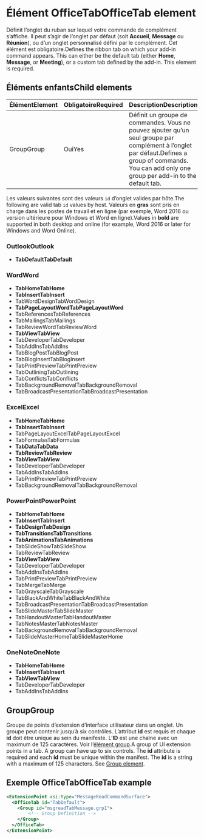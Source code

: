 # <a name="officetab-element"></a><span data-ttu-id="34207-101">Élément OfficeTab</span><span class="sxs-lookup"><span data-stu-id="34207-101">OfficeTab element</span></span>

<span data-ttu-id="34207-p101">Définit l’onglet du ruban sur lequel votre commande de complément s’affiche. Il peut s’agir de l’onglet par défaut (soit **Accueil**, **Message** ou **Réunion**), ou d’un onglet personnalisé défini par le complément. Cet élément est obligatoire.</span><span class="sxs-lookup"><span data-stu-id="34207-p101">Defines the ribbon tab on which your add-in command appears. This can either be the default tab (either  **Home**,  **Message**, or  **Meeting**), or a custom tab defined by the add-in. This element is required.</span></span>

## <a name="child-elements"></a><span data-ttu-id="34207-105">Éléments enfants</span><span class="sxs-lookup"><span data-stu-id="34207-105">Child elements</span></span>

|  <span data-ttu-id="34207-106">Élément</span><span class="sxs-lookup"><span data-stu-id="34207-106">Element</span></span> |  <span data-ttu-id="34207-107">Obligatoire</span><span class="sxs-lookup"><span data-stu-id="34207-107">Required</span></span>  |  <span data-ttu-id="34207-108">Description</span><span class="sxs-lookup"><span data-stu-id="34207-108">Description</span></span>  |
|:-----|:-----|:-----|
|  <span data-ttu-id="34207-109">Group</span><span class="sxs-lookup"><span data-stu-id="34207-109">Group</span></span>      | <span data-ttu-id="34207-110">Oui</span><span class="sxs-lookup"><span data-stu-id="34207-110">Yes</span></span> |  <span data-ttu-id="34207-p102">Définit un groupe de commandes. Vous ne pouvez ajouter qu’un seul groupe par complément à l’onglet par défaut.</span><span class="sxs-lookup"><span data-stu-id="34207-p102">Defines a group of commands. You can add only one group per add-in to the default tab.</span></span>  |

<span data-ttu-id="34207-113">Les valeurs suivantes sont des valeurs `id` d’onglet valides par hôte.</span><span class="sxs-lookup"><span data-stu-id="34207-113">The following are valid tab `id` values by host.</span></span> <span data-ttu-id="34207-114">Valeurs en **gras** sont pris en charge dans les postes de travail et en ligne (par exemple, Word 2016 ou version ultérieure pour Windows et Word en ligne).</span><span class="sxs-lookup"><span data-stu-id="34207-114">Values in **bold** are supported in both desktop and online (for example, Word 2016 or later for Windows and Word Online).</span></span>

### <a name="outlook"></a><span data-ttu-id="34207-115">Outlook</span><span class="sxs-lookup"><span data-stu-id="34207-115">Outlook</span></span>

- <span data-ttu-id="34207-116">**TabDefault**</span><span class="sxs-lookup"><span data-stu-id="34207-116">**TabDefault**</span></span>

### <a name="word"></a><span data-ttu-id="34207-117">Word</span><span class="sxs-lookup"><span data-stu-id="34207-117">Word</span></span>

- <span data-ttu-id="34207-118">**TabHome**</span><span class="sxs-lookup"><span data-stu-id="34207-118">**TabHome**</span></span>
- <span data-ttu-id="34207-119">**TabInsert**</span><span class="sxs-lookup"><span data-stu-id="34207-119">**TabInsert**</span></span>
- <span data-ttu-id="34207-120">TabWordDesign</span><span class="sxs-lookup"><span data-stu-id="34207-120">TabWordDesign</span></span>
- <span data-ttu-id="34207-121">**TabPageLayoutWord**</span><span class="sxs-lookup"><span data-stu-id="34207-121">**TabPageLayoutWord**</span></span>
- <span data-ttu-id="34207-122">TabReferences</span><span class="sxs-lookup"><span data-stu-id="34207-122">TabReferences</span></span>
- <span data-ttu-id="34207-123">TabMailings</span><span class="sxs-lookup"><span data-stu-id="34207-123">TabMailings</span></span>
- <span data-ttu-id="34207-124">TabReviewWord</span><span class="sxs-lookup"><span data-stu-id="34207-124">TabReviewWord</span></span>
- <span data-ttu-id="34207-125">**TabView**</span><span class="sxs-lookup"><span data-stu-id="34207-125">**TabView**</span></span>
- <span data-ttu-id="34207-126">TabDeveloper</span><span class="sxs-lookup"><span data-stu-id="34207-126">TabDeveloper</span></span>
- <span data-ttu-id="34207-127">TabAddIns</span><span class="sxs-lookup"><span data-stu-id="34207-127">TabAddIns</span></span>
- <span data-ttu-id="34207-128">TabBlogPost</span><span class="sxs-lookup"><span data-stu-id="34207-128">TabBlogPost</span></span>
- <span data-ttu-id="34207-129">TabBlogInsert</span><span class="sxs-lookup"><span data-stu-id="34207-129">TabBlogInsert</span></span>
- <span data-ttu-id="34207-130">TabPrintPreview</span><span class="sxs-lookup"><span data-stu-id="34207-130">TabPrintPreview</span></span>
- <span data-ttu-id="34207-131">TabOutlining</span><span class="sxs-lookup"><span data-stu-id="34207-131">TabOutlining</span></span>
- <span data-ttu-id="34207-132">TabConflicts</span><span class="sxs-lookup"><span data-stu-id="34207-132">TabConflicts</span></span>
- <span data-ttu-id="34207-133">TabBackgroundRemoval</span><span class="sxs-lookup"><span data-stu-id="34207-133">TabBackgroundRemoval</span></span>
- <span data-ttu-id="34207-134">TabBroadcastPresentation</span><span class="sxs-lookup"><span data-stu-id="34207-134">TabBroadcastPresentation</span></span>

### <a name="excel"></a><span data-ttu-id="34207-135">Excel</span><span class="sxs-lookup"><span data-stu-id="34207-135">Excel</span></span>

- <span data-ttu-id="34207-136">**TabHome**</span><span class="sxs-lookup"><span data-stu-id="34207-136">**TabHome**</span></span>
- <span data-ttu-id="34207-137">**TabInsert**</span><span class="sxs-lookup"><span data-stu-id="34207-137">**TabInsert**</span></span>
- <span data-ttu-id="34207-138">TabPageLayoutExcel</span><span class="sxs-lookup"><span data-stu-id="34207-138">TabPageLayoutExcel</span></span>
- <span data-ttu-id="34207-139">TabFormulas</span><span class="sxs-lookup"><span data-stu-id="34207-139">TabFormulas</span></span>
- <span data-ttu-id="34207-140">**TabData**</span><span class="sxs-lookup"><span data-stu-id="34207-140">**TabData**</span></span>
- <span data-ttu-id="34207-141">**TabReview**</span><span class="sxs-lookup"><span data-stu-id="34207-141">**TabReview**</span></span>
- <span data-ttu-id="34207-142">**TabView**</span><span class="sxs-lookup"><span data-stu-id="34207-142">**TabView**</span></span>
- <span data-ttu-id="34207-143">TabDeveloper</span><span class="sxs-lookup"><span data-stu-id="34207-143">TabDeveloper</span></span>
- <span data-ttu-id="34207-144">TabAddIns</span><span class="sxs-lookup"><span data-stu-id="34207-144">TabAddIns</span></span>
- <span data-ttu-id="34207-145">TabPrintPreview</span><span class="sxs-lookup"><span data-stu-id="34207-145">TabPrintPreview</span></span>
- <span data-ttu-id="34207-146">TabBackgroundRemoval</span><span class="sxs-lookup"><span data-stu-id="34207-146">TabBackgroundRemoval</span></span> 

### <a name="powerpoint"></a><span data-ttu-id="34207-147">PowerPoint</span><span class="sxs-lookup"><span data-stu-id="34207-147">PowerPoint</span></span>

- <span data-ttu-id="34207-148">**TabHome**</span><span class="sxs-lookup"><span data-stu-id="34207-148">**TabHome**</span></span>
- <span data-ttu-id="34207-149">**TabInsert**</span><span class="sxs-lookup"><span data-stu-id="34207-149">**TabInsert**</span></span>
- <span data-ttu-id="34207-150">**TabDesign**</span><span class="sxs-lookup"><span data-stu-id="34207-150">**TabDesign**</span></span>
- <span data-ttu-id="34207-151">**TabTransitions**</span><span class="sxs-lookup"><span data-stu-id="34207-151">**TabTransitions**</span></span>
- <span data-ttu-id="34207-152">**TabAnimations**</span><span class="sxs-lookup"><span data-stu-id="34207-152">**TabAnimations**</span></span>
- <span data-ttu-id="34207-153">TabSlideShow</span><span class="sxs-lookup"><span data-stu-id="34207-153">TabSlideShow</span></span>
- <span data-ttu-id="34207-154">TabReview</span><span class="sxs-lookup"><span data-stu-id="34207-154">TabReview</span></span>
- <span data-ttu-id="34207-155">**TabView**</span><span class="sxs-lookup"><span data-stu-id="34207-155">**TabView**</span></span>
- <span data-ttu-id="34207-156">TabDeveloper</span><span class="sxs-lookup"><span data-stu-id="34207-156">TabDeveloper</span></span>
- <span data-ttu-id="34207-157">TabAddIns</span><span class="sxs-lookup"><span data-stu-id="34207-157">TabAddIns</span></span>
- <span data-ttu-id="34207-158">TabPrintPreview</span><span class="sxs-lookup"><span data-stu-id="34207-158">TabPrintPreview</span></span>
- <span data-ttu-id="34207-159">TabMerge</span><span class="sxs-lookup"><span data-stu-id="34207-159">TabMerge</span></span>
- <span data-ttu-id="34207-160">TabGrayscale</span><span class="sxs-lookup"><span data-stu-id="34207-160">TabGrayscale</span></span>
- <span data-ttu-id="34207-161">TabBlackAndWhite</span><span class="sxs-lookup"><span data-stu-id="34207-161">TabBlackAndWhite</span></span>
- <span data-ttu-id="34207-162">TabBroadcastPresentation</span><span class="sxs-lookup"><span data-stu-id="34207-162">TabBroadcastPresentation</span></span>
- <span data-ttu-id="34207-163">TabSlideMaster</span><span class="sxs-lookup"><span data-stu-id="34207-163">TabSlideMaster</span></span>
- <span data-ttu-id="34207-164">TabHandoutMaster</span><span class="sxs-lookup"><span data-stu-id="34207-164">TabHandoutMaster</span></span>
- <span data-ttu-id="34207-165">TabNotesMaster</span><span class="sxs-lookup"><span data-stu-id="34207-165">TabNotesMaster</span></span>
- <span data-ttu-id="34207-166">TabBackgroundRemoval</span><span class="sxs-lookup"><span data-stu-id="34207-166">TabBackgroundRemoval</span></span>
- <span data-ttu-id="34207-167">TabSlideMasterHome</span><span class="sxs-lookup"><span data-stu-id="34207-167">TabSlideMasterHome</span></span>

### <a name="onenote"></a><span data-ttu-id="34207-168">OneNote</span><span class="sxs-lookup"><span data-stu-id="34207-168">OneNote</span></span>

- <span data-ttu-id="34207-169">**TabHome**</span><span class="sxs-lookup"><span data-stu-id="34207-169">**TabHome**</span></span>
- <span data-ttu-id="34207-170">**TabInsert**</span><span class="sxs-lookup"><span data-stu-id="34207-170">**TabInsert**</span></span>
- <span data-ttu-id="34207-171">**TabView**</span><span class="sxs-lookup"><span data-stu-id="34207-171">**TabView**</span></span>
- <span data-ttu-id="34207-172">TabDeveloper</span><span class="sxs-lookup"><span data-stu-id="34207-172">TabDeveloper</span></span>
- <span data-ttu-id="34207-173">TabAddIns</span><span class="sxs-lookup"><span data-stu-id="34207-173">TabAddIns</span></span>

## <a name="group"></a><span data-ttu-id="34207-174">Group</span><span class="sxs-lookup"><span data-stu-id="34207-174">Group</span></span>

<span data-ttu-id="34207-p104">Groupe de points d’extension d’interface utilisateur dans un onglet. Un groupe peut contenir jusqu’à six contrôles. L’attribut **id** est requis et chaque **id** doit être unique au sein du manifeste. L’**ID** est une chaîne avec un maximum de 125 caractères. Voir l’[élément group](group.md).</span><span class="sxs-lookup"><span data-stu-id="34207-p104">A group of UI extension points in a tab. A group can have up to six controls. The  **id** attribute is required and each **id** must be unique within the manifest. The **id** is a string with a maximum of 125 characters. See [Group element](group.md).</span></span>

## <a name="officetab-example"></a><span data-ttu-id="34207-179">Exemple OfficeTab</span><span class="sxs-lookup"><span data-stu-id="34207-179">OfficeTab example</span></span>

```xml
<ExtensionPoint xsi:type="MessageReadCommandSurface">
  <OfficeTab id="TabDefault">
    <Group id="msgreadTabMessage.grp1">
        <!-- Group Definition -->
    </Group>
  </OfficeTab>
</ExtensionPoint>
```
